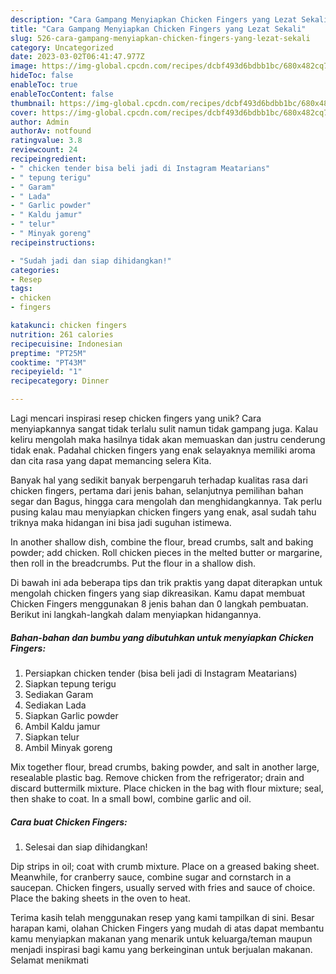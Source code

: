 ```yaml
---
description: "Cara Gampang Menyiapkan Chicken Fingers yang Lezat Sekali"
title: "Cara Gampang Menyiapkan Chicken Fingers yang Lezat Sekali"
slug: 526-cara-gampang-menyiapkan-chicken-fingers-yang-lezat-sekali
category: Uncategorized
date: 2023-03-02T06:41:47.977Z
image: https://img-global.cpcdn.com/recipes/dcbf493d6bdbb1bc/680x482cq70/chicken-fingers-foto-resep-utama.jpg
hideToc: false
enableToc: true
enableTocContent: false
thumbnail: https://img-global.cpcdn.com/recipes/dcbf493d6bdbb1bc/680x482cq70/chicken-fingers-foto-resep-utama.jpg
cover: https://img-global.cpcdn.com/recipes/dcbf493d6bdbb1bc/680x482cq70/chicken-fingers-foto-resep-utama.jpg
author: Admin
authorAv: notfound
ratingvalue: 3.8
reviewcount: 24
recipeingredient:
- " chicken tender bisa beli jadi di Instagram Meatarians"
- " tepung terigu"
- " Garam"
- " Lada"
- " Garlic powder"
- " Kaldu jamur"
- " telur"
- " Minyak goreng"
recipeinstructions:

- "Sudah jadi dan siap dihidangkan!"
categories:
- Resep
tags:
- chicken
- fingers

katakunci: chicken fingers 
nutrition: 261 calories
recipecuisine: Indonesian
preptime: "PT25M"
cooktime: "PT43M"
recipeyield: "1"
recipecategory: Dinner

---
```





Lagi mencari inspirasi resep chicken fingers yang unik? Cara menyiapkannya sangat tidak terlalu sulit namun tidak gampang juga. Kalau keliru mengolah maka hasilnya tidak akan memuaskan dan justru cenderung tidak enak. Padahal chicken fingers yang enak selayaknya memiliki aroma dan cita rasa yang dapat memancing selera Kita.





Banyak hal yang sedikit banyak berpengaruh terhadap kualitas rasa dari chicken fingers, pertama dari jenis bahan, selanjutnya pemilihan bahan segar dan Bagus, hingga cara mengolah dan menghidangkannya. Tak perlu pusing kalau mau menyiapkan chicken fingers yang enak,      asal sudah tahu triknya maka hidangan ini bisa jadi suguhan istimewa.














In another shallow dish, combine the flour, bread crumbs, salt and baking powder; add chicken. Roll chicken pieces in the melted butter or margarine, then roll in the breadcrumbs. Put the flour in a shallow dish.






Di bawah ini ada beberapa tips dan trik praktis yang dapat diterapkan untuk mengolah chicken fingers yang siap dikreasikan. Kamu dapat membuat Chicken Fingers menggunakan 8 jenis bahan dan 0 langkah pembuatan. Berikut ini langkah-langkah dalam menyiapkan hidangannya.

<!--inarticleads1-->

##### Bahan-bahan dan bumbu yang dibutuhkan untuk menyiapkan Chicken Fingers:

1. Persiapkan  chicken tender (bisa beli jadi di Instagram Meatarians)
1. Siapkan  tepung terigu
1. Sediakan  Garam
1. Sediakan  Lada
1. Siapkan  Garlic powder
1. Ambil  Kaldu jamur
1. Siapkan  telur
1. Ambil  Minyak goreng


Mix together flour, bread crumbs, baking powder, and salt in another large, resealable plastic bag. Remove chicken from the refrigerator; drain and discard buttermilk mixture. Place chicken in the bag with flour mixture; seal, then shake to coat. In a small bowl, combine garlic and oil. 

<!--inarticleads2-->

##### Cara buat Chicken Fingers:


1. Selesai dan siap dihidangkan!

Dip strips in oil; coat with crumb mixture. Place on a greased baking sheet. Meanwhile, for cranberry sauce, combine sugar and cornstarch in a saucepan. Chicken fingers, usually served with fries and sauce of choice. Place the baking sheets in the oven to heat. 

Terima kasih telah menggunakan resep yang kami tampilkan di sini. Besar harapan kami, olahan Chicken Fingers yang mudah di atas dapat membantu kamu menyiapkan makanan yang menarik untuk keluarga/teman maupun menjadi inspirasi bagi kamu yang berkeinginan untuk berjualan makanan. Selamat menikmati
